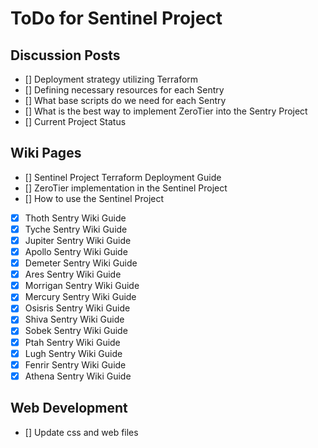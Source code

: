 # ToDo for Sentinel Project 

<!--
Date: 10-19-2023
Auth: cywf
-->

## Discussion Posts

- [] Deployment strategy utilizing Terraform 
- [] Defining necessary resources for each Sentry 
- [] What base scripts do we need for each Sentry 
- [] What is the best way to implement ZeroTier into the Sentry Project
- [] Current Project Status

## Wiki Pages

- [] Sentinel Project Terraform Deployment Guide
- [] ZeroTier implementation in the Sentinel Project 
- [] How to use the Sentinel Project
- [x] Thoth Sentry Wiki Guide
- [x] Tyche Sentry Wiki Guide
- [x] Jupiter Sentry Wiki Guide
- [x] Apollo Sentry Wiki Guide
- [x] Demeter Sentry Wiki Guide
- [x] Ares Sentry Wiki Guide
- [x] Morrigan Sentry Wiki Guide
- [x] Mercury Sentry Wiki Guide
- [x] Osisris Sentry Wiki Guide
- [x] Shiva Sentry Wiki Guide
- [x] Sobek Sentry Wiki Guide
- [x] Ptah Sentry Wiki Guide
- [x] Lugh Sentry Wiki Guide
- [x] Fenrir Sentry Wiki Guide
- [x] Athena Sentry Wiki Guide

## Web Development 

- [] Update css and web files
